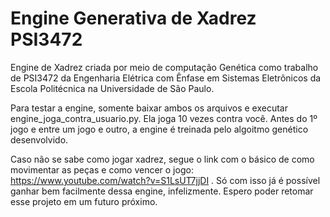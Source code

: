 # Engine Generativa de Xadrez PSI3472
Engine de Xadrez criada por meio de computação Genética como trabalho de PSI3472 da Engenharia Elétrica com Ênfase em Sistemas Eletrônicos da Escola Politécnica na Universidade de São Paulo.

Para testar a engine, somente baixar ambos os arquivos e executar engine_joga_contra_usuario.py. Ela joga 10 vezes contra você. Antes do 1º jogo e entre um jogo e outro, a engine é treinada pelo algoitmo genético desenvolvido.

Caso não se sabe como jogar xadrez, segue o link com o básico de como movimentar as peças e como vencer o jogo: https://www.youtube.com/watch?v=S1LsUT7jjDI . Só com isso já é possível ganhar bem facilmente dessa engine, infelizmente. Espero poder retomar esse projeto em um futuro próximo.
